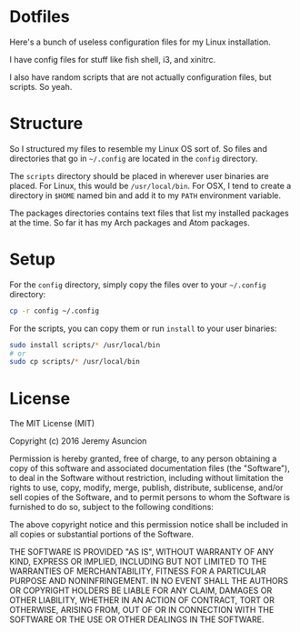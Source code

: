 Dotfiles
===========
Here's a bunch of useless configuration files for my Linux installation.

I have config files for stuff like fish shell, i3, and xinitrc.

I also have random scripts that are not actually configuration files, but scripts. So yeah.

Structure
=========
So I structured my files to resemble my Linux OS sort of. So files and directories that go in
`~/.config` are located in the `config` directory. 

The `scripts` directory should be placed in wherever user binaries are placed. For Linux,
this would be `/usr/local/bin`. For OSX, I tend to create a directory in `$HOME` named
bin and add it to my `PATH` environment variable.

The packages directories contains text files that list my installed packages at the time.
So far it has my Arch packages and Atom packages.

Setup
=====
For the `config` directory, simply copy the files over to your `~/.config` directory:
```bash
cp -r config ~/.config
```

For the scripts, you can copy them or run `install` to your user binaries:
```bash
sudo install scripts/* /usr/local/bin
# or
sudo cp scripts/* /usr/local/bin
```

License
=======
The MIT License (MIT)

Copyright (c) 2016 Jeremy Asuncion

Permission is hereby granted, free of charge, to any person obtaining a copy
of this software and associated documentation files (the "Software"), to deal
in the Software without restriction, including without limitation the rights
to use, copy, modify, merge, publish, distribute, sublicense, and/or sell
copies of the Software, and to permit persons to whom the Software is
furnished to do so, subject to the following conditions:

The above copyright notice and this permission notice shall be included in all
copies or substantial portions of the Software.

THE SOFTWARE IS PROVIDED "AS IS", WITHOUT WARRANTY OF ANY KIND, EXPRESS OR
IMPLIED, INCLUDING BUT NOT LIMITED TO THE WARRANTIES OF MERCHANTABILITY,
FITNESS FOR A PARTICULAR PURPOSE AND NONINFRINGEMENT. IN NO EVENT SHALL THE
AUTHORS OR COPYRIGHT HOLDERS BE LIABLE FOR ANY CLAIM, DAMAGES OR OTHER
LIABILITY, WHETHER IN AN ACTION OF CONTRACT, TORT OR OTHERWISE, ARISING FROM,
OUT OF OR IN CONNECTION WITH THE SOFTWARE OR THE USE OR OTHER DEALINGS IN THE
SOFTWARE.


